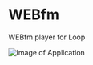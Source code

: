 # WEBfm
WEBfm player for Loop

![Image of Application](https://github.com/cjonstrup/WEBfm/Application.png)
